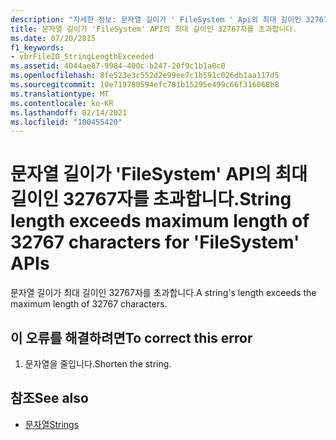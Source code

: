 ```yaml
---
description: "자세한 정보: 문자열 길이가 ' FileSystem ' Api의 최대 길이인 32767 자를 초과 합니다."
title: 문자열 길이가 'FileSystem' API의 최대 길이인 32767자를 초과합니다.
ms.date: 07/20/2015
f1_keywords:
- vbrFileIO_StringLengthExceeded
ms.assetid: 4044ae87-9984-400c-b247-20f9c1b1a0c0
ms.openlocfilehash: 8fe523e3c552d2e99ee7c1b591c026db1aa117d5
ms.sourcegitcommit: 10e719780594efc781b15295e499c66f316068b8
ms.translationtype: MT
ms.contentlocale: ko-KR
ms.lasthandoff: 02/14/2021
ms.locfileid: "100455420"
---
```

# <a name="string-length-exceeds-maximum-length-of-32767-characters-for-filesystem-apis"></a><span data-ttu-id="728cd-103">문자열 길이가 'FileSystem' API의 최대 길이인 32767자를 초과합니다.</span><span class="sxs-lookup"><span data-stu-id="728cd-103">String length exceeds maximum length of 32767 characters for 'FileSystem' APIs</span></span>

<span data-ttu-id="728cd-104">문자열 길이가 최대 길이인 32767자를 초과합니다.</span><span class="sxs-lookup"><span data-stu-id="728cd-104">A string's length exceeds the maximum length of 32767 characters.</span></span>  
  
## <a name="to-correct-this-error"></a><span data-ttu-id="728cd-105">이 오류를 해결하려면</span><span class="sxs-lookup"><span data-stu-id="728cd-105">To correct this error</span></span>  
  
1. <span data-ttu-id="728cd-106">문자열을 줄입니다.</span><span class="sxs-lookup"><span data-stu-id="728cd-106">Shorten the string.</span></span>  
  
## <a name="see-also"></a><span data-ttu-id="728cd-107">참조</span><span class="sxs-lookup"><span data-stu-id="728cd-107">See also</span></span>

- [<span data-ttu-id="728cd-108">문자열</span><span class="sxs-lookup"><span data-stu-id="728cd-108">Strings</span></span>](../programming-guide/language-features/strings/index.md)
